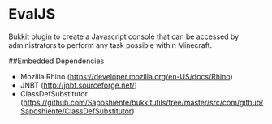 EvalJS
======

Bukkit plugin to create a Javascript console that can be accessed by administrators to perform any task possible within Minecraft.

##Embedded Dependencies
* Mozilla Rhino (https://developer.mozilla.org/en-US/docs/Rhino)
* JNBT (http://jnbt.sourceforge.net/)
* ClassDefSubstitutor (https://github.com/Saposhiente/bukkitutils/tree/master/src/com/github/Saposhiente/ClassDefSubstitutor)
